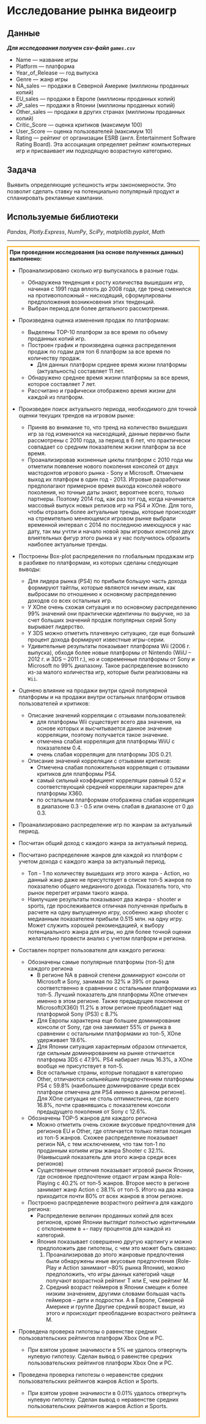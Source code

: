 # Исследование рынка видеоигр

## Данные

__*Для исследования получен csv-файл `games.csv`*__

* Name — название игры
* Platform — платформа
* Year_of_Release — год выпуска
* Genre — жанр игры
* NA_sales — продажи в Северной Америке (миллионы проданных копий)
* EU_sales — продажи в Европе (миллионы проданных копий)
* JP_sales — продажи в Японии (миллионы проданных копий)
* Other_sales — продажи в других странах (миллионы проданных копий)
* Critic_Score — оценка критиков (максимум 100)
* User_Score — оценка пользователей (максимум 10)
* Rating — рейтинг от организации ESRB (англ. Entertainment Software Rating Board). Эта ассоциация определяет рейтинг компьютерных игр и присваивает им подходящую возрастную категорию.

## Задача

Выявить определяющие успешность игры закономерности. Это позволит сделать ставку на потенциально популярный продукт и спланировать рекламные кампании.


## Используемые библиотеки
*Pandas*, *Plotly.Express*, *NumPy*, *SciPy*, *matplotlib.pyplot*, *Math*

---
<div style="border:solid orange 2px; padding: 5px">

<div class="alert alert-info"> <b>При проведении исследования (на основе полученных данных) выполнено:</b></div>


- Проанализировано сколько игр выпускалось в разные годы.
  - Обнаружена тенденция к росту количества вышедших игр, начиная с 1991 года вплоть до 2008 года, где тренд сменился на противоположный – нисходящий, сформулированы предположения возникновения этих тенденций.
  - Выбран период для более детального рассмотрения.


- Произведена оценка изменения продаж по платформам:
  - Выделены TOP-10 платформ за все время по объему проданных копий игр.
  - Построен график и произведена оценка распределения продаж по годам для топ 6 платформ за все время по количеству продаж.
    - Для данных платформ среднее время жизни платформы (актуальность) составляет 11 лет.
  - Обнаружено среднее время жизни платформы за все время, которое составляет 7 лет.
  - Рассчитано и графически отображено время жизни для каждой из платформ.


- Произведен поиск актуального периода, необходимого для точной оценки текущих трендов на игровом рынке:
  - Приняв во внимание то, что тренд на количество вышедших игр за год изменился на нисходящий, данные первично были рассмотрены с 2010 года, за период в 6 лет, что практически совпадает со средним показателем жизни платформ за все время.
  - Проанализировав жизненные циклы платформ с 2010 года мы отметили появление нового поколения консолей от двух мастодонтов игрового рынка - Sony и Microsoft. Отмечаем выход их платформ в один год - 2013. Игровые разработчики предполагают примерное время выхода консолей нового поколения, но точные даты знают, вероятнее всего, только партнеры. Поэтому 2014 год, как раз тот год, когда начинается массовый выпуск новых релизов игр на PS4 и XOne. Для того, чтобы отразить более актуальные тренды, которые происходят на стремительно меняющемся игровом рынке выбрали временной интервал с 2014 по последнюю имеющуюся у нас дату, так мы учтли и начало новой эры игровых консолей двух влиятельных фигур этого рынка и у нас получилось образить наиболее актуальные тренды.


* Построены Box-plot распределения по глобальным продажам игр в разбивке по платформам, из которых сделаны следующие выводы:
  - Для лидера рынка (PS4) по прибыли большую часть дохода формируют тайтлы, которые являются ничем иным, как выбросами по отношению к основному распределению доходов со всех остальных игр.
  - У XOne очень схожая ситуация и по основному распределению 99% значений они практически идентичны по выручке, но за счет больших значений продаж популярных серий Sony вырывает лидерство.
  - У 3DS можно отметить плачевную ситуацию, где еще больший процент дохода формируют известные игры-серии.
  - Удивительные результаты показывает платформа Wii (2006 г. выпуска), обходя более новые платформы от Nintendo (WiiU – 2012 г. и 3DS – 2011 г.), но и современные платформы от Sony и Microsoft по 99% диапазону. Такое распределение возникло из-за малого количества игр, которые были реализованы на `Wii`.


* Оценено влияние на продажи внутри одной популярной платформы и на продажи внутри остальных платформ отзывов пользователей и критиков:
  - Описание значений корреляции с отзывами пользователей:
    - для платформы Wii существует всего два значения, на основе которых и высчитывается данное значение корреляции, поэтому получается такое значение.
    - отмечена слабая корреляция для платформы WiiU c показателем 0.4.
    - очень слабая корреляция для платформы 3DS 0.21.
  - Описание значений корреляции с отзывами критиков:
    - Отмечена слабая положительная корреляция с отзывами критиков для платформы PS4.
    - самый сильный коэффициент корреляции равный 0.52 и соответствующий средней корреляции характерен для платформы X360.
    - по остальным платформам отображена слабая корреляция в диапазоне 0.3 - 0.5 или очень слабая в диапазоне от 0 до 0.3.


- Проанализировано распределение игр по жанрам за актуальный период.


- Посчитан общий доход с каждого жанра за актуальный период.


- Посчитано распределение жанров для каждой из платформ с учетом дохода с каждого жанра за актуальный период.
  * Топ - 1 по количеству вышедших игр этого жанра  - Action, но данный жанр даже не присутствует в списке топ-5 жанров по показателю общего медианного дохода. Показатель того, что рынок перегрет играми такого жанра.
  * Наилучшие результаты показывают два жанра - shooter и sports, где прослеживается отличная полученная прибыль в расчете на одну выпущенную игру, особенно жанр shooter с медианным показателем прибыли 0.515 млн. на одну игру. Может служить хорошей рекомендацией, к выбору потенциального жанра для игры, но для более точной оценки желательно провести анализ с учетом платформ и региона.


- Составлен портрет пользователя для каждого региона:
  - Обозначены самые популярные платформы (топ-5) для каждого региона
    * В регионе NA в равной степени доминируют консоли от Microsoft и Sony, занимая по 32% и 39% от рынка соответственно в сравнении с остальными платформами из топ-5. Лучший показатель для платформы XOne отмечен именно в этом регионе. Также предыдущее поколение от Microsoft(X360) 11.2% в этом регионе преобладает над платформой Sony (PS3) с 8.7%
    * Для Европы характерна еще большее доминирование консоли от Sony, где она занимает 55% от рынка в сравнении с остальными платформами из топ-5, XOne удерживает 19.6%.
    * Для Японии ситуация характерным образом отличается, где сильным доминированием на рынке отличается платформа 3DS с 47.9%. PS4 набирает лишь 16.3%, а XOne вообще не присутствует в топ-5.
    * Все остальные страны, которые попадают в категорию Other, отличаются сильнейшим предпочтением платформы PS4 с 59.8% (наибольшее доминирование среди всех платформ отмечена для PS4 именно в данном регионе). Для XOne ситуация не столь оптимистична, где всего 16.8%, почти сравнявшись с показателем консоли предыдущего поколения от Sony с 12.6%.
  - Обозначены TOP-5 жанров для каждого региона
    * Можно отметить очень схожие вкусовые предпочтения для регионов EU и Other, где отличается только пятая позиция из топ-5 жанров. Схожее распределение показывает регион NA, с тем исключением, что там топ-1 по проданным копиям игры жанра Shooter с 32.1%. (Наивысший показатель для этого жанра среди всех регионов)
    * Существенные отличия показывает игровой рынок Японии, где основное предпочтение отдают играм жанра Role-Playing c 40.2% от топ-5 жанров. Второе место в регионе занимает жанр Action с 38.1% от топ-5. Итого на два жанра приходится почти 80% от всех жанров в этом регионе.
  - Построено распределение возрастного рейтинга для каждого региона:
    * Распределение величин проданных копий для всех регионов, кроме Японии выглядит полностью идентичными с отклонением в +- пару процентов для каждой из категорий.
    * Япония показывает совершенно другую картингу и можно предположить две гипотезы, с чем это может быть связано:
      1. Проанализировав до этого жанровые предпочтения были обнаружены иные вкусовые предпочтения (Role-Play и Action занимают ~80% рынка Японии), можно предположить, что игры данных категорий чаще получают возрастной рейтинг Т или Е, чем рейтинг М.
      2. Средний возраст геймеров в Японии смещен к более низким значением, другими словами большая часть геймеров – дети и подростки. А в Европе, Северной Америке и группе Другие средний возраст выше, из этого и происходит преобладание возрастного рейтинга М.


- Проведена проверка гипотезы о равенстве средних пользовательских рейтингов платформ Xbox One и PC.
  - При взятом уровне значимости в 5% не удалось отвергнуть нулевую гипотезу. Сделан вывод о равенстве средних пользовательских рейтингов платформ Xbox One и PC.
- Проведена проверка гипотезы о неравенстве средних пользовательских рейтингов жанров Action и Sports.
  - При взятом уровне значимости в 0.01% удалось отвергнуть нулевую гипотезу. Сделан вывод о неравенстве средних пользовательских рейтингов жанров Action и Sports.
